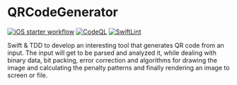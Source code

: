 # QRCodeGenerator 
[![iOS starter workflow](https://github.com/salvatop/QRCodeGenerator/actions/workflows/ios.yml/badge.svg)](https://github.com/salvatop/QRCodeGenerator/actions/workflows/ios.yml) [![CodeQL](https://github.com/salvatop/QRCodeGenerator/actions/workflows/codeql.yml/badge.svg)](https://github.com/salvatop/QRCodeGenerator/actions/workflows/codeql.yml) [![SwiftLint](https://github.com/salvatop/QRCodeGenerator/actions/workflows/swiftlint.yml/badge.svg)](https://github.com/salvatop/QRCodeGenerator/actions/workflows/swiftlint.yml)



Swift &amp; TDD to develop an interesting tool that generates QR code from an input. The input will get to be parsed and analyzed it, while dealing with binary data, bit packing, error correction and algorithms for drawing the image and calculating the penalty patterns and finally rendering an image to screen or file.
